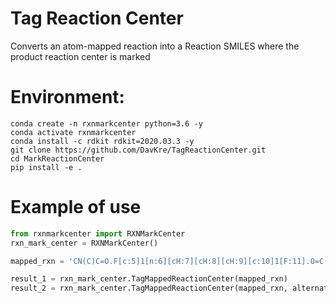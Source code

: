 # Tag Reaction Center
 Converts an atom-mapped reaction into a Reaction SMILES where the product reaction center is marked

# Environment:

``` console
conda create -n rxnmarkcenter python=3.6 -y
conda activate rxnmarkcenter 
conda install -c rdkit rdkit=2020.03.3 -y
git clone https://github.com/DavKre/TagReactionCenter.git 
cd MarkReactionCenter
pip install -e .
```


# Example of use

``` python
from rxnmarkcenter import RXNMarkCenter
rxn_mark_center = RXNMarkCenter()

mapped_rxn = 'CN(C)C=O.F[c:5]1[n:6][cH:7][cH:8][cH:9][c:10]1[F:11].O=C([O-])[O-].[CH3:1][CH:2]([CH3:3])[SH:4].[K+].[K+]>>[CH3:1][CH:2]([CH3:3])[S:4][c:5]1[n:6][cH:7][cH:8][cH:9][c:10]1[F:11]'

result_1 = rxn_mark_center.TagMappedReactionCenter(mapped_rxn)
result_2 = rxn_mark_center.TagMappedReactionCenter(mapped_rxn, alternative_marking=True)
```


